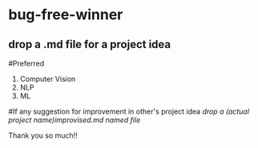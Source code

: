 # bug-free-winner
drop a .md file for a project idea
---
#Preferred
1. Computer Vision
2. NLP
3. ML


#If any suggestion for improvement in other's project idea 
*drop a (actual project name)improvised.md named file*

Thank you so much!!
